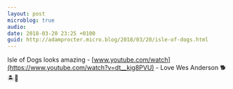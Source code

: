 ```yaml
---
layout: post
microblog: true
audio: 
date: 2018-03-20 23:25 +0100
guid: http://adamprocter.micro.blog/2018/03/20/isle-of-dogs.html
---
```

Isle of Dogs looks amazing - [www.youtube.com/watch](https://www.youtube.com/watch?v=dt__kig8PVU) - Love Wes Anderson 🐕 🏝💛
